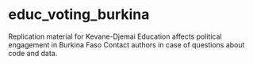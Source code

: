 # educ_voting_burkina
Replication material for Kevane-Djemai Education affects political engagement in Burkina Faso
Contact authors in case of questions about code and data.
